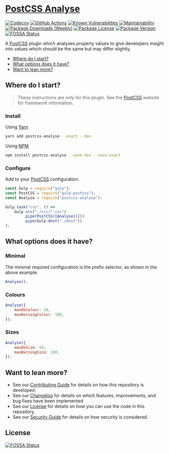 # [PostCSS Analyse](https://github.com/dbtedman/postcss-analyse)

[![Codecov](https://codecov.io/gh/dbtedman/postcss-analyse/branch/master/graph/badge.svg)](https://codecov.io/gh/dbtedman/postcss-analyse)
[![GitHub Actions](https://github.com/dbtedman/postcss-analyse/workflows/Test/badge.svg)](https://github.com/dbtedman/postcss-analyse/actions?workflow=Test)
[![Known Vulnerabilities](https://snyk.io/test/github/dbtedman/postcss-analyse/badge.svg?style=flat-square)](https://snyk.io/test/github/dbtedman/postcss-analyse)
[![Maintainability](https://api.codeclimate.com/v1/badges/99c374dda535ed9ecdc8/maintainability)](https://codeclimate.com/github/dbtedman/postcss-analyse/maintainability)
[![Package Downloads (Weekly)](https://badgen.net/npm/dw/postcss-analyse?label=Downloads&style=flat)](https://www.npmjs.com/package/postcss-analyse)
[![Package License](https://badgen.net/npm/license/postcss-analyse?label=License&style=flat)](https://www.npmjs.com/package/postcss-analyse)
[![Package Version](https://badgen.net/npm/v/postcss-analyse?label=Latest&style=flat)](https://www.npmjs.com/package/postcss-analyse)
[![FOSSA Status](https://app.fossa.com/api/projects/git%2Bgithub.com%2Fdbtedman%2Fpostcss-analyse.svg?type=shield)](https://app.fossa.com/projects/git%2Bgithub.com%2Fdbtedman%2Fpostcss-analyse?ref=badge_shield)

A [PostCSS](https://postcss.org) plugin which analyses property values to give developers insight into values which should be the same but may differ slightly.

-   [Where do I start?](#where-do-i-start)
-   [What options does it have?](#what-options-does-it-have)
-   [Want to lean more?](#want-to-lean-more)

## Where do I start?

> These instructions are only for this plugin. See the [PostCSS](http://postcss.org) website for framework information.

### Install

Using [Yarn](https://yarnpkg.com/en/package/postcss-analyse)

```bash
yarn add postcss-analyse --exact --dev
```

Using [NPM](https://www.npmjs.com/package/postcss-analyse)

```bash
npm install postcss-analyse --save-dev --save-exact
```

### Configure

Add to your [PostCSS](http://postcss.org) configuration.

```javascript
const Gulp = require("gulp");
const PostCSS = require("gulp-postcss");
const Analyse = require("postcss-analyse");

Gulp.task("css", () =>
    Gulp.src("./src/*.css")
        .pipe(PostCSS([Analyse()]))
        .pipe(Gulp.dest("./dest"))
);
```

## What options does it have?

### Minimal

The minimal required configuration is the prefix selector, as shown in the above example.

```javascript
Analyse();
```

### Colours

```javascript
Analyse({
    maxOkColour: 50,
    maxWarningColour: 100,
});
```

### Sizes

```javascript
Analyse({
    maxOkSize: 50,
    maxWarningSize: 100,
});
```

## Want to lean more?

-   See our [Contributing Guide](CONTRIBUTING.md) for details on how this repository is developed.
-   See our [Changelog](CHANGELOG.md) for details on which features, improvements, and bug fixes have been implemented
-   See our [License](LICENSE.md) for details on how you can use the code in this repository.
-   See our [Security Guide](SECURITY.md) for details on how security is considered.


## License
[![FOSSA Status](https://app.fossa.com/api/projects/git%2Bgithub.com%2Fdbtedman%2Fpostcss-analyse.svg?type=large)](https://app.fossa.com/projects/git%2Bgithub.com%2Fdbtedman%2Fpostcss-analyse?ref=badge_large)